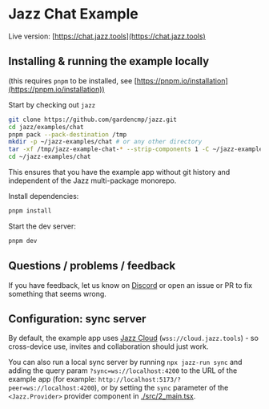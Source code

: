 # Jazz Chat Example

Live version: [https://chat.jazz.tools](https://chat.jazz.tools)

## Installing & running the example locally

(this requires `pnpm` to be installed, see [https://pnpm.io/installation](https://pnpm.io/installation))

Start by checking out `jazz`

```bash
git clone https://github.com/gardencmp/jazz.git
cd jazz/examples/chat
pnpm pack --pack-destination /tmp
mkdir -p ~/jazz-examples/chat # or any other directory
tar -xf /tmp/jazz-example-chat-* --strip-components 1 -C ~/jazz-examples/chat
cd ~/jazz-examples/chat
```

This ensures that you have the example app without git history and independent of the Jazz multi-package monorepo.

Install dependencies:

```bash
pnpm install
```

Start the dev server:

```bash
pnpm dev
```

## Questions / problems / feedback

If you have feedback, let us know on [Discord](https://discord.gg/utDMjHYg42) or open an issue or PR to fix something that seems wrong.

## Configuration: sync server

By default, the example app uses [Jazz Cloud](https://jazz.tools/cloud) (`wss://cloud.jazz.tools`) - so cross-device use, invites and collaboration should just work.

You can also run a local sync server by running `npx jazz-run sync` and adding the query param `?sync=ws://localhost:4200` to the URL of the example app (for example: `http://localhost:5173/?peer=ws://localhost:4200`), or by setting the `sync` parameter of the `<Jazz.Provider>` provider component in [./src/2_main.tsx](./src/2_main.tsx).
